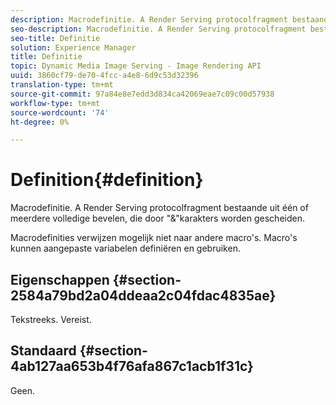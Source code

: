 ```yaml
---
description: Macrodefinitie. A Render Serving protocolfragment bestaande uit één of meerdere volledige bevelen, die door "&"karakters worden gescheiden.
seo-description: Macrodefinitie. A Render Serving protocolfragment bestaande uit één of meerdere volledige bevelen, die door "&"karakters worden gescheiden.
seo-title: Definitie
solution: Experience Manager
title: Definitie
topic: Dynamic Media Image Serving - Image Rendering API
uuid: 3860cf79-de70-4fcc-a4e8-6d9c53d32396
translation-type: tm+mt
source-git-commit: 97a84e8e7edd3d834ca42069eae7c09c00d57938
workflow-type: tm+mt
source-wordcount: '74'
ht-degree: 0%

---
```



# Definition{#definition}

Macrodefinitie. A Render Serving protocolfragment bestaande uit één of meerdere volledige bevelen, die door &quot;&amp;&quot;karakters worden gescheiden.

Macrodefinities verwijzen mogelijk niet naar andere macro&#39;s. Macro&#39;s kunnen aangepaste variabelen definiëren en gebruiken.

## Eigenschappen {#section-2584a79bd2a04ddeaa2c04fdac4835ae}

Tekstreeks. Vereist.

## Standaard {#section-4ab127aa653b4f76afa867c1acb1f31c}

Geen.
